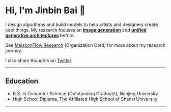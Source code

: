 # Hi, I'm Jinbin Bai 👋

I design algorithms and build models to help artists and designers create cool things. My research focuses on [**image generation**](https://github.com/viiika/Meissonic) and [**unified generative architectures**](https://github.com/M-E-AGI-Lab/Muddit) before.

See [MeissonFlow Research](https://huggingface.co/MeissonFlow) (Organization Card) for more about my research journey.

I also share thoughts on [Twitter](https://twitter.com/Jinbin_Bai).

---

## **Education**

- B.S. in Computer Science (Outstanding Graduate), Nanjing University  
- High School Diploma, The Affiliated High School of Shanxi University

---

<!--
**viiika/viiika** is a ✨ _special_ ✨ repository because its `README.md` (this file) appears on your GitHub profile.

Here are some ideas to get you started:

- 🔭 I’m currently working on ...
- 🌱 I’m currently learning ...
- 👯 I’m looking to collaborate on ...
- 🤔 I’m looking for help with ...
- 💬 Ask me about ...
- 📫 How to reach me: ...
- 😄 Pronouns: ...
- ⚡ Fun fact: ...
-->
